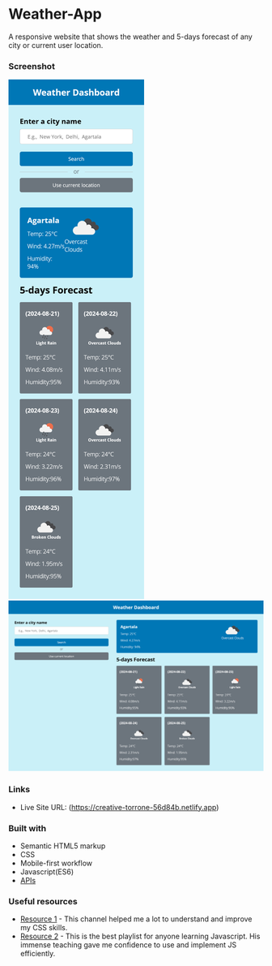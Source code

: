 # Weather-App
A responsive website that shows the weather and 5-days forecast of any city or current user location.

### Screenshot

![mobile version](./WeatherApp-Mobile.png)
![desktop version](./WeatherApp-Website.png)

### Links
- Live Site URL: (https://creative-torrone-56d84b.netlify.app)

### Built with

- Semantic HTML5 markup
- CSS
- Mobile-first workflow
- Javascript(ES6)
- [APIs](https://openweathermap.org/api)


### Useful resources

- [Resource 1](https://www.youtube.com/@KevinPowell) - This channel helped me a lot to understand and improve my CSS skills.
- [Resource 2](https://www.youtube.com/playlist?list=PLu71SKxNbfoBuX3f4EOACle2y-tRC5Q37) - This is the best playlist for anyone learning Javascript. His immense teaching gave me confidence to use and implement JS efficiently.

